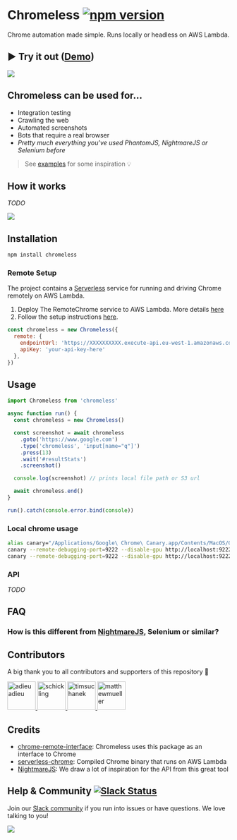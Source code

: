# Chromeless [![npm version](https://badge.fury.io/js/chromeless.svg)](https://badge.fury.io/js/chromeless)

Chrome automation made simple. Runs locally or headless on AWS Lambda.

## ▶️ Try it out ([Demo](https://chromeless.netlify.com/))

[![](http://i.imgur.com/i1gtCzy.png)](https://chromeless.netlify.com/)

## Chromeless can be used for...

* Integration testing
* Crawling the web
* Automated screenshots
* Bots that require a real browser
* *Pretty much everything you've used PhantomJS, NightmareJS or Selenium before*

> See [examples](/examples) for some inspiration 💡

## How it works

*TODO*

![](http://imgur.com/pvnaOnk.png)

## Installation
```sh
npm install chromeless
```

### Remote Setup

The project contains a [Serverless](https://serverless.com/) service for running and driving Chrome remotely on AWS Lambda.

1. Deploy The RemoteChrome service to AWS Lambda. More details [here](https://github.com/graphcool/chromeless/tree/master/serverless#setup)
2. Follow the setup instructions [here](https://github.com/graphcool/chromeless/tree/master/serverless#remotechrome).

```js
const chromeless = new Chromeless({
  remote: {
    endpointUrl: 'https://XXXXXXXXXX.execute-api.eu-west-1.amazonaws.com/dev/session'
    apiKey: 'your-api-key-here'
  },
})
```

## Usage
```js
import Chromeless from 'chromeless'

async function run() {
  const chromeless = new Chromeless()

  const screenshot = await chromeless
    .goto('https://www.google.com')
    .type('chromeless', 'input[name="q"]')
    .press(13)
    .wait('#resultStats')
    .screenshot()

  console.log(screenshot) // prints local file path or S3 url

  await chromeless.end()
}

run().catch(console.error.bind(console))
```

### Local chrome usage

```sh
alias canary="/Applications/Google\ Chrome\ Canary.app/Contents/MacOS/Google\ Chrome\ Canary"
canary --remote-debugging-port=9222 --disable-gpu http://localhost:9222
canary --remote-debugging-port=9222 --disable-gpu http://localhost:9222 --headless
```

### API

*TODO*

## FAQ

### How is this different from [NightmareJS](https://github.com/segmentio/nightmare), Selenium or similar?

## Contributors

A big thank you to all contributors and supporters of this repository 💚

<a href="https://github.com/adieuadieu/" target="_blank">
  <img src="https://github.com/adieuadieu.png?size=64" width="64" height="64" alt="adieuadieu">
</a>
<a href="https://github.com/schickling/" target="_blank">
  <img src="https://github.com/schickling.png?size=64" width="64" height="64" alt="schickling">
</a>
<a href="https://github.com/timsuchanek/" target="_blank">
  <img src="https://github.com/timsuchanek.png?size=64" width="64" height="64" alt="timsuchanek">
</a>
<a href="https://github.com/matthewmueller/" target="_blank">
  <img src="https://github.com/matthewmueller.png?size=64" width="64" height="64" alt="matthewmueller">
</a>


## Credits

* [chrome-remote-interface](https://github.com/cyrus-and/chrome-remote-interface): Chromeless uses this package as an interface to Chrome
* [serverless-chrome](https://github.com/adieuadieu/serverless-chrome): Compiled Chrome binary that runs on AWS Lambda
* [NightmareJS](https://github.com/segmentio/nightmare): We draw a lot of inspiration for the API from this great tool


## Help & Community [![Slack Status](https://slack.graph.cool/badge.svg)](https://slack.graph.cool)

Join our [Slack community](http://slack.graph.cool/) if you run into issues or have questions. We love talking to you!

![](http://i.imgur.com/5RHR6Ku.png)
